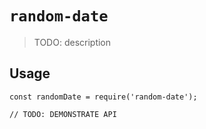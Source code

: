 # `random-date`

> TODO: description

## Usage

```
const randomDate = require('random-date');

// TODO: DEMONSTRATE API
```
